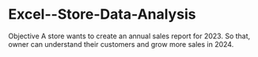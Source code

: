 # Excel--Store-Data-Analysis
Objective 
A store wants to create an annual sales report for 2023. So that, owner can understand their customers and grow more sales in 2024.
